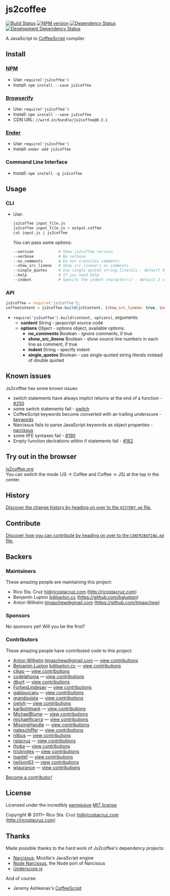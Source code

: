 # js2coffee

<!-- BADGES/ -->

[![Build Status](http://img.shields.io/travis-ci/js2coffee/js2coffee.png?branch=master)](http://travis-ci.org/js2coffee/js2coffee "Check this project's build status on TravisCI")
[![NPM version](http://badge.fury.io/js/js2coffee.png)](https://npmjs.org/package/js2coffee "View this project on NPM")
[![Dependency Status](https://david-dm.org/js2coffee/js2coffee.png?theme=shields.io)](https://david-dm.org/js2coffee/js2coffee)
[![Development Dependency Status](https://david-dm.org/js2coffee/js2coffee/dev-status.png?theme=shields.io)](https://david-dm.org/js2coffee/js2coffee#info=devDependencies)<br/>

<!-- /BADGES -->


A JavaScript to [CoffeeScript](http://coffeescript.org/) compiler


<!-- INSTALL/ -->

## Install

### [NPM](http://npmjs.org/)
- Use: `require('js2coffee')`
- Install: `npm install --save js2coffee`

### [Browserify](http://browserify.org/)
- Use: `require('js2coffee')`
- Install: `npm install --save js2coffee`
- CDN URL: `//wzrd.in/bundle/js2coffee@0.3.1`

### [Ender](http://ender.jit.su/)
- Use: `require('js2coffee')`
- Install: `ender add js2coffee`

<!-- /INSTALL -->


### Command Line Interface
- Install: `npm install -g js2coffee`


## Usage

### CLI

- Use:

	``` bash
	js2coffee input_file.js
	js2coffee input_file.js > output.coffee
	cat input.js | js2coffee
	```

	You can pass some options:

	``` bash
	--version           # Show js2coffee version
	--verbose           # Be verbose
	--no_comments       # Do not translate comments
	--show_src_lineno   # Show src lineno's as comments
	--single_quotes     # Use single quoted string literals - default double quoted
	--help              # If you need help
	--indent            # Specify the indent character(s) - default 2 spaces
	```


### API

``` javascript
js2coffee = require('js2coffee');
coffeeContent = js2coffee.build(jstContent, {show_src_lineno: true, indent: "    "});
```

- `require('js2coffee').build(content, options)`, arguments:
	- **content** String - javascript source code
	- **options** Object - options object, available options:
		- **no_comments** Boolean - ignore comments, if true
		- **show_src_lineno** Boolean - show source line numbers in each line as comment, if true
		- **indent** String - specify indent
		- **single_quotes** Boolean - use single quoted string literals instead of double quoted

## Known issues

Js2coffee has some known issues

- switch statements have always implict returns at the end of a function - [#250](https://github.com/rstacruz/js2coffee/pull/250)
- some switch statements fail - [switch](https://github.com/rstacruz/js2coffee/issues?direction=desc&labels=switch-case&page=1&sort=updated&state=open)
- CoffeeScript keywords become converted with an trailing underscore - [keywords](https://github.com/rstacruz/js2coffee/issues?direction=desc&labels=keywords&page=1&sort=updated&state=open)
- Narcissus fails to parse JavaScript keywords as object properties - [narcissus](https://github.com/rstacruz/js2coffee/issues?direction=desc&labels=narcissus&page=1&sort=updated&state=open)
- some IIFE syntaxes fail - [#190](https://github.com/rstacruz/js2coffee/issues/190) 
- Empty function declrations within if statements fail - [#162](https://github.com/rstacruz/js2coffee/issues/162)


## Try out in the browser
[js2coffee.org](http://js2coffee.org)  
You can swtich the mode (JS -> Coffee and Coffee -> JS) at the top in the center.


<!-- HISTORY/ -->

## History
[Discover the change history by heading on over to the `HISTORY.md` file.](https://github.com/js2coffee/js2coffee/blob/master/HISTORY.md#files)

<!-- /HISTORY -->


<!-- CONTRIBUTE/ -->

## Contribute

[Discover how you can contribute by heading on over to the `CONTRIBUTING.md` file.](https://github.com/js2coffee/js2coffee/blob/master/CONTRIBUTING.md#files)

<!-- /CONTRIBUTE -->


<!-- BACKERS/ -->

## Backers

### Maintainers

These amazing people are maintaining this project:

- Rico Sta. Cruz <hi@ricostacruz.com> (http://ricostacruz.com)
- Benjamin Lupton <b@lupton.cc> (https://github.com/balupton)
- Anton Wilhelm <timaschew@gmail.com> (https://github.com/timaschew)

### Sponsors

No sponsors yet! Will you be the first?

### Contributors

These amazing people have contributed code to this project:

- [Anton Wilhelm](https://github.com/timaschew) <timaschew@gmail.com> — [view contributions](https://github.com/js2coffee/js2coffee/commits?author=timaschew)
- [Benjamin Lupton](https://github.com/balupton) <b@lupton.cc> — [view contributions](https://github.com/js2coffee/js2coffee/commits?author=balupton)
- [clkao](https://github.com/clkao) — [view contributions](https://github.com/js2coffee/js2coffee/commits?author=clkao)
- [codelahoma](https://github.com/codelahoma) — [view contributions](https://github.com/js2coffee/js2coffee/commits?author=codelahoma)
- [dburt](https://github.com/dburt) — [view contributions](https://github.com/js2coffee/js2coffee/commits?author=dburt)
- [ForbesLindesay](https://github.com/ForbesLindesay) — [view contributions](https://github.com/js2coffee/js2coffee/commits?author=ForbesLindesay)
- [gabipurcaru](https://github.com/gabipurcaru) — [view contributions](https://github.com/js2coffee/js2coffee/commits?author=gabipurcaru)
- [grandquista](https://github.com/grandquista) — [view contributions](https://github.com/js2coffee/js2coffee/commits?author=grandquista)
- [joelvh](https://github.com/joelvh) — [view contributions](https://github.com/js2coffee/js2coffee/commits?author=joelvh)
- [karlbohlmark](https://github.com/karlbohlmark) — [view contributions](https://github.com/js2coffee/js2coffee/commits?author=karlbohlmark)
- [MichaelBlume](https://github.com/MichaelBlume) — [view contributions](https://github.com/js2coffee/js2coffee/commits?author=MichaelBlume)
- [michaelficarra](https://github.com/michaelficarra) — [view contributions](https://github.com/js2coffee/js2coffee/commits?author=michaelficarra)
- [MissingHandle](https://github.com/MissingHandle) — [view contributions](https://github.com/js2coffee/js2coffee/commits?author=MissingHandle)
- [nateschiffer](https://github.com/nateschiffer) — [view contributions](https://github.com/js2coffee/js2coffee/commits?author=nateschiffer)
- [nilbus](https://github.com/nilbus) — [view contributions](https://github.com/js2coffee/js2coffee/commits?author=nilbus)
- [rstacruz](https://github.com/rstacruz) — [view contributions](https://github.com/js2coffee/js2coffee/commits?author=rstacruz)
- [thoka](https://github.com/thoka) — [view contributions](https://github.com/js2coffee/js2coffee/commits?author=thoka)
- [tricknotes](https://github.com/tricknotes) — [view contributions](https://github.com/js2coffee/js2coffee/commits?author=tricknotes)
- [tsantef](https://github.com/tsantef) — [view contributions](https://github.com/js2coffee/js2coffee/commits?author=tsantef)
- [twilson63](https://github.com/twilson63) — [view contributions](https://github.com/js2coffee/js2coffee/commits?author=twilson63)
- [wlaurance](https://github.com/wlaurance) — [view contributions](https://github.com/js2coffee/js2coffee/commits?author=wlaurance)

[Become a contributor!](https://github.com/js2coffee/js2coffee/blob/master/CONTRIBUTING.md#files)

<!-- /BACKERS -->


<!-- LICENSE/ -->

## License

Licensed under the incredibly [permissive](http://en.wikipedia.org/wiki/Permissive_free_software_licence) [MIT license](http://creativecommons.org/licenses/MIT/)

Copyright &copy; 2011+ Rico Sta. Cruz <hi@ricostacruz.com> (http://ricostacruz.com)

<!-- /LICENSE -->


## Thanks

Made possible thanks to the hard work of Js2coffee's dependency projects:

- [Narcissus](https://github.com/mozilla/narcissus), Mozilla's JavaScript engine
- [Node Narcissus](https://github.com/kuno/node-narcissus), the Node port of Narcissus
- [Underscore.js](http://documentcloud.github.com/underscore)

And of course:

- Jeremy Ashkenas's [CoffeeScript](http://jashkenas.github.com/coffee-script/)
